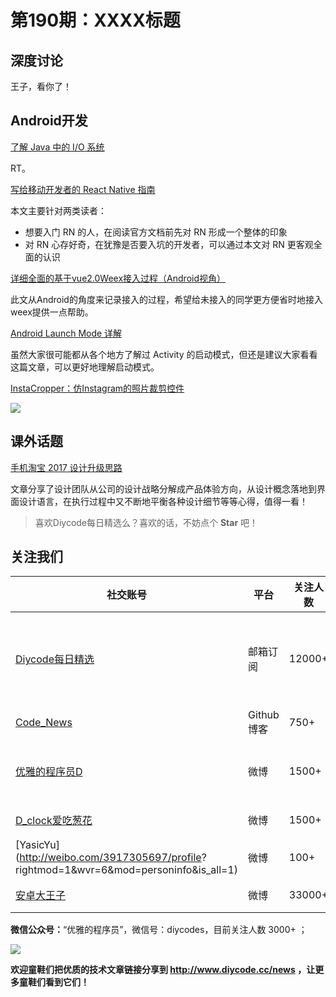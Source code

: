 # 第190期：XXXX标题

## 深度讨论

[]()

王子，看你了！

## Android开发

[了解 Java 中的 I/O 系统](https://www.diycode.cc/topics/670)

RT。

[写给移动开发者的 React Native 指南](https://www.diycode.cc/news/2121)

本文主要针对两类读者：

- 想要入门 RN 的人，在阅读官方文档前先对 RN 形成一个整体的印象
- 对 RN 心存好奇，在犹豫是否要入坑的开发者，可以通过本文对 RN 更客观全面的认识

[详细全面的基于vue2.0Weex接入过程（Android视角）](https://www.diycode.cc/news/2122)

此文从Android的角度来记录接入的过程，希望给未接入的同学更方便省时地接入weex提供一点帮助。

[Android Launch Mode 详解](https://www.diycode.cc/news/2123)

虽然大家很可能都从各个地方了解过 Activity 的启动模式，但还是建议大家看看这篇文章，可以更好地理解启动模式。

[InstaCropper：仿Instagram的照片裁剪控件](https://github.com/yasharpm/InstaCropper)

![](https://cloud.githubusercontent.com/assets/4597931/23830368/724ddf70-071e-11e7-9d7e-65615be8d5e6.gif)

## 课外话题

[手机淘宝 2017 设计升级思路](https://www.diycode.cc/news/2120)

文章分享了设计团队从公司的设计战略分解成产品体验方向，从设计概念落地到界面设计语言，在执行过程中又不断地平衡各种设计细节等等心得，值得一看！

> 喜欢Diycode每日精选么？喜欢的话，不妨点个 **Star** 吧！

## 关注我们

| 社交账号  |  平台  | 关注人数 | 说明 |
| -------- | -------- | -------- | -------- |
| [Diycode每日精选](http://list.qq.com/cgi-bin/qf_invite?id=d469993d2c888e971c0fbb2309c4d84256968386b126b967)|   邮箱订阅  | 12000+ | 每日分享一次Android、iOS、Swfit技术干货  |
| [Code_News](https://github.com/DiyCodes/code_news) |    Github博客  |750+ | 每日邮件推送列表  |
| [优雅的程序员D](http://weibo.com/u/5891258264) |   微博  | 1500+ | 官方微博，每日分享开源信息  |
| [D_clock爱吃葱花](http://weibo.com/u/2480694892)  |   微博  | 1500+ | 日报发起人  |
|[YasicYu](http://weibo.com/3917305697/profile? rightmod=1&wvr=6&mod=personinfo&is_all=1)  |   微博  | 100+ | 日报发起人  |
|[安卓大王子](http://weibo.com/apkbus/)   |   微博  | 33000+ | 日报发起人  |

**微信公众号：**“优雅的程序员”，微信号：diycodes，目前关注人数 3000+ ；

![](http://upload-images.jianshu.io/upload_images/1846413-b42abfa70f909099.jpg?imageMogr2/auto-orient/strip%7CimageView2/2/w/1240)

**欢迎童鞋们把优质的技术文章链接分享到 http://www.diycode.cc/news ，让更多童鞋们看到它们！**